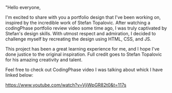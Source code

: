 "Hello everyone,

I'm excited to share with you a portfolio design that I've been working on, inspired by the incredible work of Stefan Topalovic. After watching a codingPhase portfolio review video some time ago, I was truly captivated by Stefan's design skills. With utmost respect and admiration, I decided to challenge myself by recreating the design using HTML, CSS, and JS.

This project has been a great learning experience for me, and I hope I've done justice to the original inspiration. Full credit goes to Stefan Topalovic for his amazing creativity and talent.

Feel free to check out CodingPhase video I was talking  about whick I have linked below:

https://www.youtube.com/watch?v=VjiWpGR82t0&t=117s
